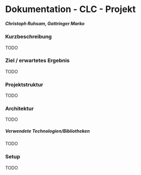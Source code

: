 # Dokumentation - CLC - Projekt
##### Christoph Ruhsam, Gattringer Marko

### Kurzbeschreibung
TODO

### Ziel / erwartetes Ergebnis
TODO

### Projektstruktur
TODO

### Architektur
TODO

##### Verwendete Technologien/Bibliotheken
TODO

### Setup
TODO